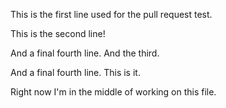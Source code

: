 This is the first line used for the pull request test.

This is the second line!

And a final fourth line.
And the third.

And a final fourth line. This is it.

Right now I'm in the middle of working on this file.